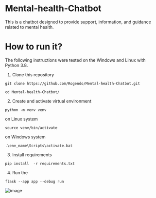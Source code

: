 # Mental-health-Chatbot 
This is a chatbot  designed to provide support, information, and guidance related to mental health.

# How to run it?

The following instructions were tested on the Windows and Linux with Python 3.8.

1. Clone this repository

```
git clone https://github.com/Rogendo/Mental-health-Chatbot.git
```
```
cd Mental-health-Chatbot/
```

2. Create and activate virtual environment 

```
python -m venv venv
```
on Linux system
```
source venv/bin/activate
```
on Windows system
```
.\env_name\Scripts\activate.bat
```
3. Install requirements

```
pip install  -r requirements.txt
```

4. Run the 
```
flask --app app --debug run

```


![image](https://user-images.githubusercontent.com/62094358/221975328-2c9500a6-d551-4704-8544-e60e449bcdda.png)
